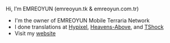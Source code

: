 Hi, I’m EMREOYUN (emreoyun.tk & emreoyun.com.tr)
- I'm the owner of EMREOYUN Mobile Terraria Network
- I done translations at [Hypixel](https://hypixel.net), [Heavens-Above](https://heavens-above.com), and [TShock](https://github.com/Pryaxis/TShock)
- Visit my [website](https://emreoyun.com.tr)
